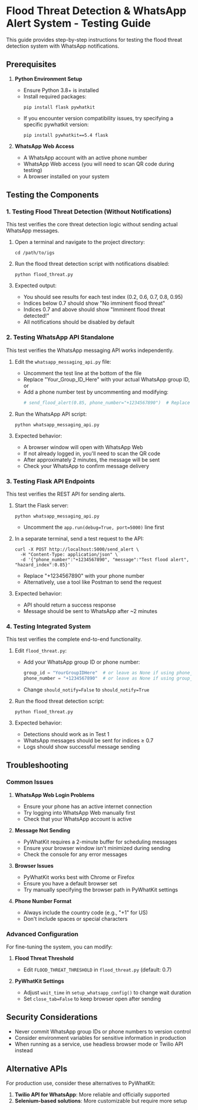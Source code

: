 # Flood Threat Detection & WhatsApp Alert System - Testing Guide

This guide provides step-by-step instructions for testing the flood threat detection system with WhatsApp notifications.

## Prerequisites

1. **Python Environment Setup**
   - Ensure Python 3.8+ is installed
   - Install required packages:
     ```
     pip install flask pywhatkit
     ```
   - If you encounter version compatibility issues, try specifying a specific pywhatkit version:
     ```
     pip install pywhatkit==5.4 flask
     ```

2. **WhatsApp Web Access**
   - A WhatsApp account with an active phone number
   - WhatsApp Web access (you will need to scan QR code during testing)
   - A browser installed on your system

## Testing the Components

### 1. Testing Flood Threat Detection (Without Notifications)

This test verifies the core threat detection logic without sending actual WhatsApp messages.

1. Open a terminal and navigate to the project directory:
   ```
   cd /path/to/igs
   ```

2. Run the flood threat detection script with notifications disabled:
   ```
   python flood_threat.py
   ```

3. Expected output:
   - You should see results for each test index (0.2, 0.6, 0.7, 0.8, 0.95)
   - Indices below 0.7 should show "No imminent flood threat"
   - Indices 0.7 and above should show "Imminent flood threat detected!"
   - All notifications should be disabled by default

### 2. Testing WhatsApp API Standalone

This test verifies the WhatsApp messaging API works independently.

1. Edit the `whatsapp_messaging_api.py` file:
   - Uncomment the test line at the bottom of the file
   - Replace "Your_Group_ID_Here" with your actual WhatsApp group ID, or
   - Add a phone number test by uncommenting and modifying:
     ```python
     # send_flood_alert(0.85, phone_number="+1234567890")  # Replace with your number
     ```

2. Run the WhatsApp API script:
   ```
   python whatsapp_messaging_api.py
   ```

3. Expected behavior:
   - A browser window will open with WhatsApp Web
   - If not already logged in, you'll need to scan the QR code
   - After approximately 2 minutes, the message will be sent
   - Check your WhatsApp to confirm message delivery

### 3. Testing Flask API Endpoints

This test verifies the REST API for sending alerts.

1. Start the Flask server:
   ```
   python whatsapp_messaging_api.py
   ```
   - Uncomment the `app.run(debug=True, port=5000)` line first

2. In a separate terminal, send a test request to the API:
   ```
   curl -X POST http://localhost:5000/send_alert \
     -H "Content-Type: application/json" \
     -d '{"phone_number":"+1234567890", "message":"Test flood alert", "hazard_index":0.85}'
   ```
   - Replace "+1234567890" with your phone number
   - Alternatively, use a tool like Postman to send the request

3. Expected behavior:
   - API should return a success response
   - Message should be sent to WhatsApp after ~2 minutes

### 4. Testing Integrated System

This test verifies the complete end-to-end functionality.

1. Edit `flood_threat.py`:
   - Add your WhatsApp group ID or phone number:
     ```python
     group_id = "YourGroupIDHere"  # or leave as None if using phone_number
     phone_number = "+1234567890"  # or leave as None if using group_id
     ```
   - Change `should_notify=False` to `should_notify=True`

2. Run the flood threat detection script:
   ```
   python flood_threat.py
   ```

3. Expected behavior:
   - Detections should work as in Test 1
   - WhatsApp messages should be sent for indices ≥ 0.7
   - Logs should show successful message sending

## Troubleshooting

### Common Issues

1. **WhatsApp Web Login Problems**
   - Ensure your phone has an active internet connection
   - Try logging into WhatsApp Web manually first
   - Check that your WhatsApp account is active

2. **Message Not Sending**
   - PyWhatKit requires a 2-minute buffer for scheduling messages
   - Ensure your browser window isn't minimized during sending
   - Check the console for any error messages

3. **Browser Issues**
   - PyWhatKit works best with Chrome or Firefox
   - Ensure you have a default browser set
   - Try manually specifying the browser path in PyWhatKit settings

4. **Phone Number Format**
   - Always include the country code (e.g., "+1" for US)
   - Don't include spaces or special characters

### Advanced Configuration

For fine-tuning the system, you can modify:

1. **Flood Threat Threshold**
   - Edit `FLOOD_THREAT_THRESHOLD` in `flood_threat.py` (default: 0.7)

2. **PyWhatKit Settings**
   - Adjust `wait_time` in `setup_whatsapp_config()` to change wait duration
   - Set `close_tab=False` to keep browser open after sending

## Security Considerations

- Never commit WhatsApp group IDs or phone numbers to version control
- Consider environment variables for sensitive information in production
- When running as a service, use headless browser mode or Twilio API instead

## Alternative APIs

For production use, consider these alternatives to PyWhatKit:

1. **Twilio API for WhatsApp**: More reliable and officially supported
2. **Selenium-based solutions**: More customizable but require more setup